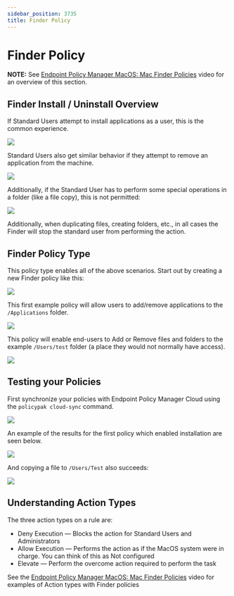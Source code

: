 ```yaml
---
sidebar_position: 3735
title: Finder Policy
---
```


# Finder Policy

**NOTE:** See [Endpoint Policy Manager MacOS: Mac Finder Policies](../../Video/LeastPrivilege/Mac/Finder "Endpoint Policy Manager MacOS: Mac Finder Policies") video for an overview of this section.

## Finder Install / Uninstall Overview

If Standard Users attempt to install applications as a user, this is the common experience.

![](../../../../../../static/images/PolicyPak/Content/Resources/Images/Mac/Scenarios/MacFinder01.png)

Standard Users also get similar behavior if they attempt to remove an application from the machine.

![](../../../../../../static/images/PolicyPak/Content/Resources/Images/Mac/Scenarios/MacFinder02.png)

Additionally, if the Standard User has to perform some special operations in a folder (like a file copy), this is not permitted:

![](../../../../../../static/images/PolicyPak/Content/Resources/Images/Mac/Scenarios/MacFinder03.png)

Additionally, when duplicating files, creating folders, etc., in all cases the Finder will stop the standard user from performing the action.

## Finder Policy Type

This policy type enables all of the above scenarios. Start out by creating a new Finder policy like this:

![](../../../../../../static/images/PolicyPak/Content/Resources/Images/Mac/Scenarios/MacFinder04.png)

This first example policy will allow users to add/remove applications to the `/Applications` folder.

![](../../../../../../static/images/PolicyPak/Content/Resources/Images/Mac/Scenarios/MacFinder05.png)

This policy will enable end-users to Add or Remove files and folders to the example `/Users/test` folder (a place they would not normally have access).

![](../../../../../../static/images/PolicyPak/Content/Resources/Images/Mac/Scenarios/MacFinder06.png)

## Testing your Policies

First synchronize your policies with Endpoint Policy Manager Cloud using the `policypak cloud-sync` command.

![](../../../../../../static/images/PolicyPak/Content/Resources/Images/Mac/Scenarios/MacFinder07.png)

An example of the results for the first policy which enabled installation are seen below.

![](../../../../../../static/images/PolicyPak/Content/Resources/Images/Mac/Scenarios/MacFinder08.png)

And copying a file to `/Users/Test` also succeeds:

![](../../../../../../static/images/PolicyPak/Content/Resources/Images/Mac/Scenarios/MacFinder09.png)

## Understanding Action Types

The three action types on a rule are:

* Deny Execution — Blocks the action for Standard Users and Administrators
* Allow Execution — Performs the action as if the MacOS system were in charge. You can think of this as Not configured
* Elevate — Perform the overcome action required to perform the task

See the [Endpoint Policy Manager MacOS: Mac Finder Policies](../../Video/LeastPrivilege/Mac/Finder "Endpoint Policy Manager MacOS: Mac Finder Policies") video for examples of Action types with Finder policies